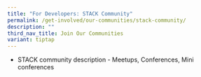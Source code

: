 ```yaml
---
title: "For Developers: STACK Community"
permalink: /get-involved/our-communities/stack-community/
description: ""
third_nav_title: Join Our Communities
variant: tiptap
---
```

* STACK community description - Meetups, Conferences, Mini conferences